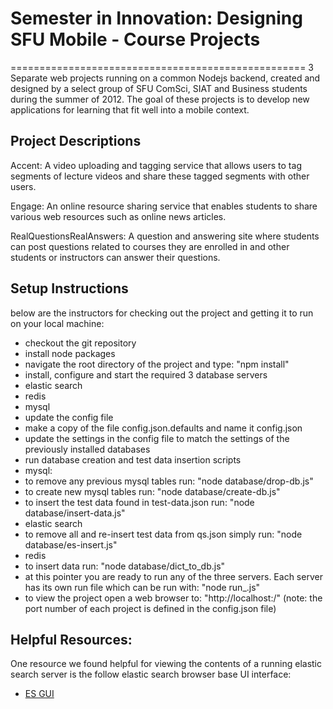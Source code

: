# Semester in Innovation: Designing SFU Mobile - Course Projects
===================================================
3 Separate web projects running on a common Nodejs backend, created and designed by a select group of SFU ComSci, SIAT and Business students during the summer of 2012. The goal of these projects is to develop new applications for learning that fit well into a mobile context.

## Project Descriptions
Accent: A video uploading and tagging service that allows users to tag segments of lecture videos and share these tagged segments with other users.

Engage: An online resource sharing service that enables students to share various web resources such as online news articles.

RealQuestionsRealAnswers: A question and answering site where students can post questions related to courses they are enrolled in and other students or instructors can answer their questions.

## Setup Instructions
below are the instructors for checking out the project and getting it to run on your local machine:
 - checkout the git repository
 - install node packages
  - navigate the root directory of the project and type: "npm install"
 - install, configure and start the required 3 database servers
  - elastic search
  - redis
  - mysql
 - update the config file
  - make a copy of the file config.json.defaults and name it config.json
  - update the settings in the config file to match the settings of the previously installed databases
 - run database creation and test data insertion scripts
  - mysql:
   - to remove any previous mysql tables run: "node database/drop-db.js"
   - to create new mysql tables run: "node database/create-db.js"
   - to insert the test data found in test-data.json run: "node database/insert-data.js"
  - elastic search
   - to remove all and re-insert test data from qs.json simply run: "node database/es-insert.js"
  - redis
   - to insert data run: "node database/dict_to_db.js"
 - at this pointer you are ready to run any of the three servers. Each server has its own run file which can be run with: "node run_<projectname>.js"
 - to view the project open a web browser to: "http://localhost:<project port number>/" (note: the port number of each project is defined in the config.json file)
 
## Helpful Resources:
One resource we found helpful for viewing the contents of a running elastic search server is the follow elastic search browser base UI interface:
* [ES GUI](https://github.com/mobz/elasticsearch-head)